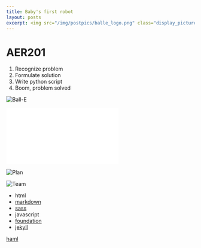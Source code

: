 ```yaml
---
title: Baby's first robot
layout: posts
excerpt: <img src="/img/postpics/balle_logo.png" class="display_picture"/>
---
```


# AER201


1. Recognize problem
2. Formulate solution
3. Write python script
4. Boom, problem solved

![Ball-E]({{site.url}}/img/postpics/balle.jpg)

<div class="videoWrapper"><iframe src="//www.youtube.com/embed/CCjPhYDUPn4?rel=0" frameborder="0"> </iframe></div>

![Plan]({{site.url}}/img/postpics/choose_ball.jpg)

![Team]({{site.url}}/img/postpics/team_photo.jpg)

* html
* [markdown](https://daringfireball.net/projects/markdown/)
* [sass](http://sass-lang.com/)
* javascript
* [foundation](http://foundation.zurb.com/)
* [jekyll](http://jekyllrb.com/)

[haml](http://haml.info/) 


